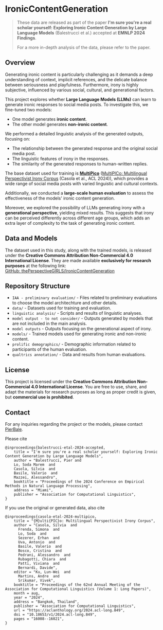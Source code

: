 # IronicContentGeneration

> These data are released as part of the paper **I'm sure you're a real scholar yourself: Exploring Ironic Content Generation by Large Language Models** (Balestrucci et al.) accepted at **EMNLP 2024 Findings**.
>
> For a more in-depth analysis of the data, please refer to the paper.


## Overview
Generating ironic content is particularly challenging as it demands a deep understanding of context, implicit references, and the delicate balance between seriousness and playfulness. Furthermore, irony is highly subjective, influenced by various social, cultural, and generational factors.

This project explores whether **Large Language Models (LLMs)** can learn to generate ironic responses to social media posts. To investigate this, we fine-tuned two models:

- One model generates **ironic content**.
- The other model generates **non-ironic content**.

We performed a detailed linguistic analysis of the generated outputs, focusing on:
- The relationship between the generated response and the original social media post.
- The linguistic features of irony in the responses.
- The similarity of the generated responses to human-written replies.

The base dataset used for training is [**MultiPico**](https://www.amazon.science/publications/multipico-multilingual-perspectivist-irony-corpus) ([MultiPICo: Multilingual Perspectivist Irony Corpus](https://aclanthology.org/2024.acl-long.849) (Casola et al., ACL 2024)), which provides a wide range of social media posts with varied linguistic and cultural contexts.

Additionally, we conducted a **large-scale human evaluation** to assess the effectiveness of the models' ironic content generation.

Moreover, we explored the possibility of LLMs generating irony with a **generational perspective**, yielding mixed results. This suggests that irony can be perceived differently across different age groups, which adds an extra layer of complexity to the task of generating ironic content.

## Data and Models
The dataset used in this study, along with the trained models, is released under the **Creative Commons Attribution Non-Commercial 4.0 International License**. They are made available **exclusively for research purposes** at the following link:  
[GitHub: thePerspectiveGIRLS/IronicContentGeneration](https://github.com/thePerspectiveGIRLS/IronicContentGeneration)

## Repository Structure
- `IAA - preliminary evaluation/` - Files related to preliminary evaluations to choose the model architechture and other details.
- `data/` - Datasets used for training and evaluation.
- `linguistic analysis/` - Scripts and results of linguistic analyses.
- `model output - to not consider/` - Outputs generated by models that are not included in the main analysis.
- `model outputs` - Outputs focusing on the generational aspect of irony.
- `models/` - Trained models used for generating ironic and non-ironic content.
- `prolific demographics/` - Demographic information related to participants of the human evaluation.
- `qualtrics annotation/` - Data and results from human evaluations.
  
## License
This project is licensed under the **Creative Commons Attribution Non-Commercial 4.0 International License**. You are free to use, share, and adapt the materials for research purposes as long as proper credit is given, but **commercial use is prohibited**.

## Contact
For any inquiries regarding the project or the models, please contact [PierBale](https://github.com/PierBale).


Please cite
```
@inproceedings{balestrucci-etal-2024-accepted,
    title = "I'm sure you're a real scholar yourself: Exploring Ironic Content Generation by Large Language Models",
    author = "Balestrucci, Pier and
    Lo, Soda Marem  and
    Casola, Silvia  and
    Basile, Valerio  and
    Mazzei, Alessandro",
    booktitle = "Proceedings of the 2024 Conference on Empirical Methods in Natural Language Processing",
    address = "Miami",
    publisher = "Association for Computational Linguistics",
}
```

If you use the original or generated data, also cite
```
@inproceedings{casola-etal-2024-multipico,
    title = "{M}ulti{PIC}o: Multilingual Perspectivist Irony Corpus",
    author = "Casola, Silvia  and
      Frenda, Simona  and
      Lo, Soda  and
      Sezerer, Erhan  and
      Uva, Antonio  and
      Basile, Valerio  and
      Bosco, Cristina  and
      Pedrani, Alessandro  and
      Rubagotti, Chiara  and
      Patti, Viviana  and
      Bernardi, Davide",
    editor = "Ku, Lun-Wei  and
      Martins, Andre  and
      Srikumar, Vivek",
    booktitle = "Proceedings of the 62nd Annual Meeting of the Association for Computational Linguistics (Volume 1: Long Papers)",
    month = aug,
    year = "2024",
    address = "Bangkok, Thailand",
    publisher = "Association for Computational Linguistics",
    url = "https://aclanthology.org/2024.acl-long.849",
    doi = "10.18653/v1/2024.acl-long.849",
    pages = "16008--16021",
}
```


